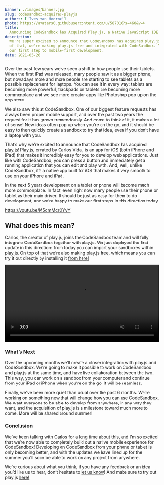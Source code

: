 ```yaml
---
banner: ./images/banner.jpg
slug: codesandbox-acquires-playjs
authors: ['Ives van Hoorne']
photo: https://avatars0.githubusercontent.com/u/587016?s=460&v=4
title:
  Announcing CodeSandbox has Acquired Play.js, a Native JavaScript IDE for iOS
description:
  We're super excited to announce that CodeSandbox has acquired play.js! On top
  of that, we're making play.js free and integrated with CodeSandbox. This is
  our first step to mobile-first development.
date: 2021-05-26
---
```


Over the past few years we’ve seen a shift in how people use their tablets. When
the first iPad was released, many people saw it as a bigger phone, but nowadays
more and more people are starting to see tablets as a possible replacement for
laptops. You can see it in every way: tablets are becoming more powerful,
trackpads on tablets are becoming more commonplace and we see more creator apps
like Photoshop pop up on the app store.

We also saw this at CodeSandbox. One of our biggest feature requests has always
been proper mobile support, and over the past two years the request for it has
grown tremendously. And come to think of it, it makes a lot of sense! New ideas
often pop up when you’re on the go, and it should be easy to then quickly create
a sandbox to try that idea, even if you don’t have a laptop with you.

That’s why we’re excited to announce that CodeSandbox has acquired
[play.js](https://playdotjs.com/)! Play.js, created by Carlos Vidal, is an app
for iOS (both iPhone and iPad) that makes it incredibly easy for you to develop
web applications. Just like with CodeSandbox, you can press a button and
immediately get a running application that you can edit and play with. And,
well, unlike CodeSandbox, it’s a native app built for iOS that makes it very
smooth to use on your iPhone and iPad.

In the next 5 years development on a tablet or phone will become much more
commonplace. In fact, even right now many people use their phone or tablet as
their main driver. It should be just as easy for them to do development, and
we’re happy to make our first steps in this direction today.

https://youtu.be/M5cmMcrOYvY

## What does this mean?

Carlos, the creator of play.js, joins the CodeSandbox team and will fully
integrate CodeSandbox together with play.js. We just deployed the first update
in this direction: from today you can import your sandboxes within play.js. On
top of that we’re also making play.js free, which means you can try it out
directly by installing it
[from here!](https://apps.apple.com/us/app/play-js-javascript-ide/id1423330822)

<video autoplay loop muted playsinline width="100%">
  <source src="./images/playjs.webm" type="video/webm">
  <source src="./images/playjs.mp4" type="video/mp4">
</video>

### What’s Next

Over the upcoming months we’ll create a closer integration with play.js and
CodeSandbox. We’re going to make it possible to work on CodeSandbox and play.js
at the same time, and have live collaboration between the two. This way, you can
work on a sandbox from your computer and continue from your iPad or iPhone when
you’re on the go. It will be seamless.

Finally, we’ve been more quiet than usual over the past 6 months. We’re working
on something new that will change how you can use CodeSandbox. We want everyone
to be able to develop from anywhere, in any way they want, and the acquisition
of play.js is a milestone toward much more to come. More will be shared around
summer!

### Conclusion

We’ve been talking with Carlos for a long time about this, and I’m so excited
that we’re now able to completely build out a native mobile experience for
CodeSandbox! Developing on CodeSandbox from your phone or tablet is only
becoming better, and with the updates we have lined up for the summer you’ll
soon be able to work on any project from anywhere.

We’re curious about what you think, if you have any feedback or an idea you’d
like us to hear, don’t hesitate to [let us know](mailto:hello@codesandbox.io)!
And make sure to try out play.js
[here!](https://apps.apple.com/us/app/play-js-javascript-ide/id1423330822)
